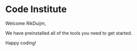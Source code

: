 # Code Institute

Welcome RikDuijm,

We have preinstalled all of the tools you need to get started.

Happy coding!